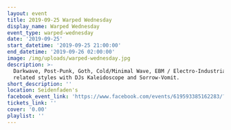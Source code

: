 ```yaml
---
layout: event
title: 2019-09-25 Warped Wednesday
display_name: Warped Wednesday
event_type: warped-wednesday
date: '2019-09-25'
start_datetime: '2019-09-25 21:00:00'
end_datetime: '2019-09-26 02:00:00'
image: /img/uploads/warped-wednesday.jpg
description: >-
  Darkwave, Post-Punk, Goth, Cold/Minimal Wave, EBM / Electro-Industrial, and
  related styles with DJs Kaleidoscope and Sorrow-Vomit. 
short_description: ''
location: Seidenfaden's
facebook_event_link: 'https://www.facebook.com/events/619593385162283/?event_time_id=619593415162280'
tickets_link: ''
cover: '0.00'
playlist: ''
---
```


